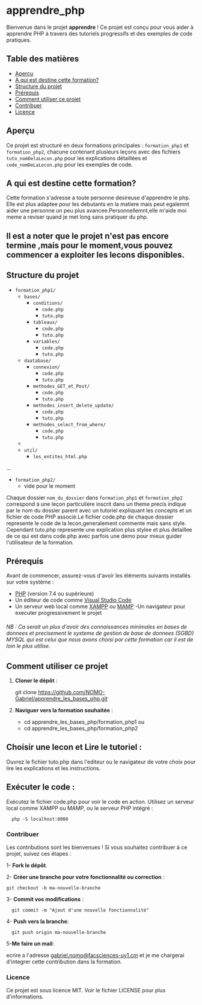 
# apprendre_php 

Bienvenue dans le projet **apprendre** ! Ce projet est conçu pour vous aider à apprendre PHP à travers des tutoriels progressifs et des exemples de code pratiques.

## Table des matières

- [Aperçu](#aperçu)
- [A qui est destine cette formation?](#A-qui-est-destine-cette-formation?)
- [Structure du projet](#structure-du-projet)
- [Prérequis](#prérequis)
- [Comment utiliser ce projet](#comment-utiliser-ce-projet)
- [Contribuer](#contribuer)
- [Licence](#licence)

## Aperçu

Ce projet est structuré en deux formations principales : `formation_php1` et `formation_php2`, chacune contenant plusieurs leçons avec des fichiers `tuto_nomDelaLecon.php` pour les explications détaillées et `code_nomDeLaLecon.php` pour les exemples de code.

## A qui est destine cette formation?
  Cette formation s'adresse a toute personne desireuse d'apprendre le php. Elle est plus adaptee pour les debutants en la matiere mais peut egalemnt aider une personne un peu plus avancee.Personnellemnt,elle m'aide moi meme a reviser quand je met long sans pratiquer du php.

## Il est a noter que le projet n'est pas encore termine ,mais pour le moment,vous pouvez commencer a exploiter les lecons disponibles.

## Structure du projet

- `formation_php1/`
  - `bases/`
    - `conditions/`
      - `code.php`
      - `tuto.php`   
    - `tableaux/`
      - `code.php`
      - `tuto.php`
    - `variables/`
      - `code.php`
      - `tuto.php`
  - `daatabase/`
    - `connexion/`
      - `code.php`
      - `tuto.php`
    - `methodes_GET_et_Post/`
      - `code.php`
      - `tuto.php`
    - `methodes_insert_delete_update/`
      - `code.php`
      - `tuto.php`
    - `methodes_select_from_where/`
      - `code.php`
      - `tuto.php`
  -
  - `util/`
    - `les_entites_html.php`


 ...
- `formation_php2/`
  - vide pour le moment  


Chaque dossier `nom_du_dossier` dans `formation_php1` et `formation_php2` correspond à une leçon particulière inscrit dans un theme precis indique par le nom du dossier parent avec un tutoriel expliquant les concepts et un fichier de code PHP associé.Le fichier code.php de chaque dossier represente le code de la lecon,generalement commente mais sans style. Cependant tuto.php represente une explication plus stylee et plus detaillee de ce qui est dans code.php avec parfois une demo pour mieux guider l'utilisateur de la formation.

## Prérequis

Avant de commencer, assurez-vous d'avoir les éléments suivants installés sur votre système :

- [PHP](https://www.php.net/downloads) (version 7.4 ou supérieure)
- Un éditeur de code comme [Visual Studio Code](https://code.visualstudio.com/)
- Un serveur web local comme [XAMPP](https://www.apachefriends.org/index.html) ou [MAMP](https://www.mamp.info/en/)
-Un navigateur pour executer progressivement le projet

###### NB : Ca serait un plus d'avoir des connaissances minimales en bases de donnees et precisement le systeme de gestion de base de donnees (SGBD) MYSQL qui est celui que nous avons choisi por cette formation car il est de loin le plus utilise.

## Comment utiliser ce projet

  1. **Cloner le dépôt** :
  
      git clone https://github.com/NOMO-Gabriel/apprendre_les_bases_php.git
  2. **Naviguer vers la formation souhaitée** :         
    
      - cd apprendre_les_bases_php/formation_php1
       ou
      - cd apprendre_les_bases_php/formation_php2


## Choisir une lecon et Lire le tutoriel :
Ouvrez le fichier tuto.php dans l'editeur ou le navigateur de votre choix pour lire les explications et les instructions.

## Exécuter le code :
Exécutez le fichier code.php pour voir le code en action. Utilisez un serveur local comme XAMPP ou MAMP, ou le serveur PHP intégré :
    
      php -S localhost:8000


### Contribuer
Les contributions sont les bienvenues ! Si vous souhaitez contribuer à ce projet, suivez ces étapes :

1- **Fork le dépôt**.

2- **Créer une branche pour votre fonctionnalité ou correction** :

    git checkout -b ma-nouvelle-branche

3- **Commit vos modifications** :

      git commit -m "Ajout d'une nouvelle fonctionnalité"

  4- **Push vers la branche**:
    
      git push origin ma-nouvelle-branche
  5-**Me faire un mail**: 
  
  ecrire a l'adresse gabriel.nomo@facsciences-uy1.cm et je me chargerai d'integrer cette contribution dans la formation.

### Licence
Ce projet est sous licence MIT. Voir le fichier LICENSE pour plus d'informations.








